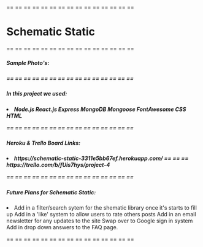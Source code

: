 == == == == == == == == == == == == == == ==

<h1>Schematic Static</h1>

== == == == == == == == == == == == == == ==

<h5>Sample Photo's:<h5>





== == == == == == == == == == == == == == ==

<h5>In this project we used:<h5>
<li>
Node.js
React.js
Express
MongoDB
Mongoose
FontAwesome
CSS
HTML
</li>

== == == == == == == == == == == == == == ==

<h5>Heroku & Trello Board Links:<h5>
<li>
https://schematic-static-3311e5bb67ef.herokuapp.com/
== == ==
https://trello.com/b/fUis7hys/project-4
</li>

== == == == == == == == == == == == == == ==

<h5>Future Plans for Schematic Static:</h5>
<li>
Add in a filter/search sytem for the shematic library once it's starts to fill up
Add in a 'like' system to allow users to rate others posts
Add in an email newsletter for any updates to the site
Swap over to Google sign in system
Add in drop down answers to the FAQ page.
</li>

== == == == == == == == == == == == == == ==

